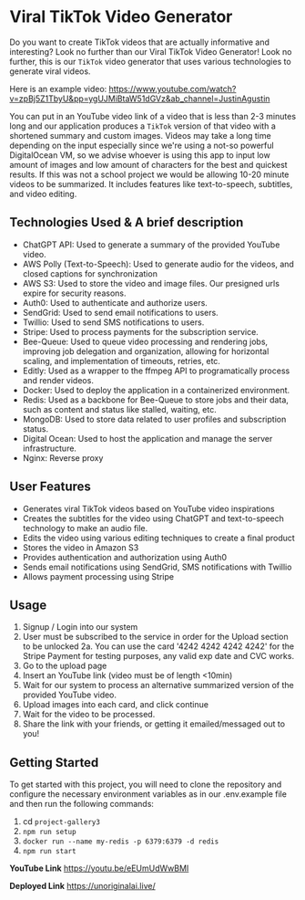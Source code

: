 # Viral TikTok Video Generator

Do you want to create TikTok videos that are actually informative and interesting? Look no further than our Viral TikTok Video Generator! Look no further, this is our `TikTok` video generator that uses various technologies to generate viral videos.

Here is an example video: https://www.youtube.com/watch?v=zpBj5Z1TbyU&pp=ygUJMiBtaW51dGVz&ab_channel=JustinAgustin

You can put in an YouTube video link of a video that is less than 2-3 minutes long and our application produces a `TikTok` version of that video with a shortened summary and custom images. Videos may take a long time depending on the input especially since we're using a not-so powerful DigitalOcean VM, so we advise whoever is using this app to input low amount of images and low amount of characters for the best and quickest results. If this was not a school project we would be allowing 10-20 minute videos to be summarized. It includes features like text-to-speech, subtitles, and video editing.

## Technologies Used & A brief description

- ChatGPT API: Used to generate a summary of the provided YouTube video.
- AWS Polly (Text-to-Speech): Used to generate audio for the videos, and closed captions for synchronization
- AWS S3: Used to store the video and image files. Our presigned urls expire for security reasons.
- Auth0: Used to authenticate and authorize users.
- SendGrid: Used to send email notifications to users.
- Twillio: Used to send SMS notifications to users.
- Stripe: Used to process payments for the subscription service.
- Bee-Queue: Used to queue video processing and rendering jobs, improving job delegation and organization, allowing for horizontal scaling, and implementation of timeouts, retries, etc.
- Editly: Used as a wrapper to the ffmpeg API to programatically process and render videos.
- Docker: Used to deploy the application in a containerized environment.
- Redis: Used as a backbone for Bee-Queue to store jobs and their data, such as content and status like stalled, waiting, etc.
- MongoDB: Used to store data related to user profiles and subscription status.
- Digital Ocean: Used to host the application and manage the server infrastructure.
- Nginx: Reverse proxy

## User Features

- Generates viral TikTok videos based on YouTube video inspirations
- Creates the subtitles for the video using ChatGPT and text-to-speech technology to make an audio file.
- Edits the video using various editing techniques to create a final product
- Stores the video in Amazon S3
- Provides authentication and authorization using Auth0
- Sends email notifications using SendGrid, SMS notifications with Twillio
- Allows payment processing using Stripe

## Usage

1. Signup / Login into our system
2. User must be subscribed to the service in order for the Upload section to be unlocked
   2a. You can use the card '4242 4242 4242 4242' for the Stripe Payment for testing purposes, any valid exp date and CVC works.
3. Go to the upload page
4. Insert an YouTube link (video must be of length <10min)
5. Wait for our system to process an alternative summarized version of the provided YouTube video.
6. Upload images into each card, and click continue
7. Wait for the video to be processed.
8. Share the link with your friends, or getting it emailed/messaged out to you!

## Getting Started

To get started with this project, you will need to clone the repository and configure the necessary environment variables as in our .env.example file and then run the following commands:

1. cd `project-gallery3`
2. `npm run setup`
3. `docker run --name my-redis -p 6379:6379 -d redis`
4. `npm run start`

**YouTube Link**
https://youtu.be/eEUmUdWwBMI

**Deployed Link**
https://unoriginalai.live/
